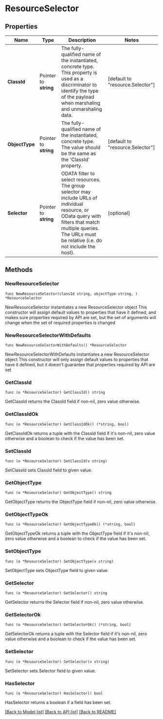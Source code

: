 # ResourceSelector

## Properties

Name | Type | Description | Notes
------------ | ------------- | ------------- | -------------
**ClassId** | Pointer to **string** | The fully-qualified name of the instantiated, concrete type. This property is used as a discriminator to identify the type of the payload when marshaling and unmarshaling data. | [default to "resource.Selector"]
**ObjectType** | Pointer to **string** | The fully-qualified name of the instantiated, concrete type. The value should be the same as the &#39;ClassId&#39; property. | [default to "resource.Selector"]
**Selector** | Pointer to **string** | ODATA filter to select resources. The group selector may include URLs of individual resource, or OData query with filters that match multiple queries. The URLs must be relative (i.e. do not include the host). | [optional] 

## Methods

### NewResourceSelector

`func NewResourceSelector(classId string, objectType string, ) *ResourceSelector`

NewResourceSelector instantiates a new ResourceSelector object
This constructor will assign default values to properties that have it defined,
and makes sure properties required by API are set, but the set of arguments
will change when the set of required properties is changed

### NewResourceSelectorWithDefaults

`func NewResourceSelectorWithDefaults() *ResourceSelector`

NewResourceSelectorWithDefaults instantiates a new ResourceSelector object
This constructor will only assign default values to properties that have it defined,
but it doesn't guarantee that properties required by API are set

### GetClassId

`func (o *ResourceSelector) GetClassId() string`

GetClassId returns the ClassId field if non-nil, zero value otherwise.

### GetClassIdOk

`func (o *ResourceSelector) GetClassIdOk() (*string, bool)`

GetClassIdOk returns a tuple with the ClassId field if it's non-nil, zero value otherwise
and a boolean to check if the value has been set.

### SetClassId

`func (o *ResourceSelector) SetClassId(v string)`

SetClassId sets ClassId field to given value.


### GetObjectType

`func (o *ResourceSelector) GetObjectType() string`

GetObjectType returns the ObjectType field if non-nil, zero value otherwise.

### GetObjectTypeOk

`func (o *ResourceSelector) GetObjectTypeOk() (*string, bool)`

GetObjectTypeOk returns a tuple with the ObjectType field if it's non-nil, zero value otherwise
and a boolean to check if the value has been set.

### SetObjectType

`func (o *ResourceSelector) SetObjectType(v string)`

SetObjectType sets ObjectType field to given value.


### GetSelector

`func (o *ResourceSelector) GetSelector() string`

GetSelector returns the Selector field if non-nil, zero value otherwise.

### GetSelectorOk

`func (o *ResourceSelector) GetSelectorOk() (*string, bool)`

GetSelectorOk returns a tuple with the Selector field if it's non-nil, zero value otherwise
and a boolean to check if the value has been set.

### SetSelector

`func (o *ResourceSelector) SetSelector(v string)`

SetSelector sets Selector field to given value.

### HasSelector

`func (o *ResourceSelector) HasSelector() bool`

HasSelector returns a boolean if a field has been set.


[[Back to Model list]](../README.md#documentation-for-models) [[Back to API list]](../README.md#documentation-for-api-endpoints) [[Back to README]](../README.md)


